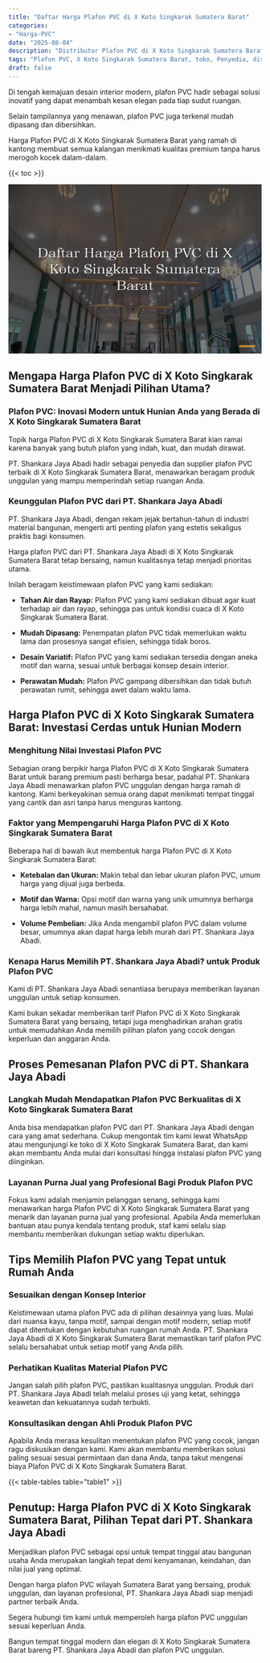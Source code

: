 ```yaml
---
title: "Daftar Harga Plafon PVC di X Koto Singkarak Sumatera Barat"
categories: 
- "Harga-PVC"
date: "2025-08-04"
description: "Distributor Plafon PVC di X Koto Singkarak Sumatera Barat bagi rumah, perkantoran, dan gerai. Material terbaik, beragam motif, pilihan warna modern, beserta jasa penempatan oleh tenaga ahli berpengalaman serta kepastian resmi!|Servis penjualan Plafon PVC di X Koto Singkarak Sumatera Barat untuk kebutuhan hunian, kantor, atau ritel, dengan produk berkualitas dan instalasi oleh tenaga ahli profesional dan kepastian resmi.|Solusi Plafon PVC di X Koto Singkarak Sumatera Barat yang terbukti untuk rumah, office, serta gerai, dengan produk terbaik dan instalasi dikerjakan oleh tim ahli serta kepastian resmi.|Distribusi Plafon PVC di X Koto Singkarak Sumatera Barat untuk hunian, perkantoran, serta toko, beserta panel terbaik dan penempatan dikerjakan oleh tenaga ahli profesional, lengkap beserta garansi resmi.}"
tags: "Plafon PVC, X Koto Singkarak Sumatera Barat, toko, Penyedia, distributor"
draft: false
---
```


Di tengah kemajuan desain interior modern, plafon PVC hadir sebagai solusi inovatif yang dapat menambah kesan elegan pada tiap sudut ruangan.

Selain tampilannya yang menawan, plafon PVC juga terkenal mudah dipasang dan dibersihkan.

Harga Plafon PVC di X Koto Singkarak Sumatera Barat yang ramah di kantong membuat semua kalangan menikmati kualitas premium tanpa harus merogoh kocek dalam-dalam.

{{< toc >}}

![Daftar Harga Plafon PVC di X Koto Singkarak Sumatera Barat](/images/Harga-PVC/Daftar-Harga-Plafon-PVC-di-X-Koto-Singkarak-Sumatera-Barat.png)


## Mengapa Harga Plafon PVC di X Koto Singkarak Sumatera Barat Menjadi Pilihan Utama?

### Plafon PVC: Inovasi Modern untuk Hunian Anda yang Berada di X Koto Singkarak Sumatera Barat

Topik harga Plafon PVC di X Koto Singkarak Sumatera Barat kian ramai karena banyak yang butuh plafon yang indah, kuat, dan mudah dirawat.

PT. Shankara Jaya Abadi hadir sebagai penyedia dan supplier plafon PVC terbaik di X Koto Singkarak Sumatera Barat, menawarkan beragam produk unggulan yang mampu memperindah setiap ruangan Anda.

### Keunggulan Plafon PVC dari PT. Shankara Jaya Abadi

PT. Shankara Jaya Abadi, dengan rekam jejak bertahun-tahun di industri material bangunan, mengerti arti penting plafon yang estetis sekaligus praktis bagi konsumen.

Harga plafon PVC dari PT. Shankara Jaya Abadi di X Koto Singkarak Sumatera Barat tetap bersaing, namun kualitasnya tetap menjadi prioritas utama.

Inilah beragam keistimewaan plafon PVC yang kami sediakan:

- **Tahan Air dan Rayap:** Plafon PVC yang kami sediakan dibuat agar kuat terhadap air dan rayap, sehingga pas untuk kondisi cuaca di X Koto Singkarak Sumatera Barat.

- **Mudah Dipasang:** Penempatan plafon PVC tidak memerlukan waktu lama dan prosesnya sangat efisien, sehingga tidak boros.

- **Desain Variatif:** Plafon PVC yang kami sediakan tersedia dengan aneka motif dan warna, sesuai untuk berbagai konsep desain interior.

- **Perawatan Mudah:** Plafon PVC gampang dibersihkan dan tidak butuh perawatan rumit, sehingga awet dalam waktu lama.

## Harga Plafon PVC di X Koto Singkarak Sumatera Barat: Investasi Cerdas untuk Hunian Modern

### Menghitung Nilai Investasi Plafon PVC

Sebagian orang berpikir harga Plafon PVC di X Koto Singkarak Sumatera Barat untuk barang premium pasti berharga besar, padahal PT. Shankara Jaya Abadi menawarkan plafon PVC unggulan dengan harga ramah di kantong. Kami berkeyakinan semua orang dapat menikmati tempat tinggal yang cantik dan asri tanpa harus menguras kantong.

### Faktor yang Mempengaruhi Harga Plafon PVC di X Koto Singkarak Sumatera Barat

Beberapa hal di bawah ikut membentuk harga Plafon PVC di X Koto Singkarak Sumatera Barat:

- **Ketebalan dan Ukuran:** Makin tebal dan lebar ukuran plafon PVC, umum harga yang dijual juga berbeda.

- **Motif dan Warna:** Opsi motif dan warna yang unik umumnya berharga harga lebih mahal, namun masih bersahabat.

- **Volume Pembelian:** Jika Anda mengambil plafon PVC dalam volume besar, umumnya akan dapat harga lebih murah dari PT. Shankara Jaya Abadi.

### Kenapa Harus Memilih PT. Shankara Jaya Abadi? untuk Produk Plafon PVC

Kami di PT. Shankara Jaya Abadi senantiasa berupaya memberikan layanan unggulan untuk setiap konsumen.

Kami bukan sekadar memberikan tarif Plafon PVC di X Koto Singkarak Sumatera Barat yang bersaing, tetapi juga menghadirkan arahan gratis untuk memudahkan Anda memilih pilihan plafon yang cocok dengan keperluan dan anggaran Anda.

## Proses Pemesanan Plafon PVC di PT. Shankara Jaya Abadi

### Langkah Mudah Mendapatkan Plafon PVC Berkualitas di X Koto Singkarak Sumatera Barat

Anda bisa mendapatkan plafon PVC dari PT. Shankara Jaya Abadi dengan cara yang amat sederhana. Cukup mengontak tim kami lewat WhatsApp atau mengunjungi ke toko di X Koto Singkarak Sumatera Barat, dan kami akan membantu Anda mulai dari konsultasi hingga instalasi plafon PVC yang diinginkan.

### Layanan Purna Jual yang Profesional Bagi Produk Plafon PVC

Fokus kami adalah menjamin pelanggan senang, sehingga kami menawarkan harga Plafon PVC di X Koto Singkarak Sumatera Barat yang menarik dan layanan purna jual yang profesional. Apabila Anda memerlukan bantuan atau punya kendala tentang produk, staf kami selalu siap membantu memberikan dukungan setiap waktu diperlukan.

## Tips Memilih Plafon PVC yang Tepat untuk Rumah Anda

### Sesuaikan dengan Konsep Interior

Keistimewaan utama plafon PVC ada di pilihan desainnya yang luas. Mulai dari nuansa kayu, tanpa motif, sampai dengan motif modern, setiap motif dapat ditentukan dengan kebutuhan ruangan rumah Anda. PT. Shankara Jaya Abadi di X Koto Singkarak Sumatera Barat memastikan tarif plafon PVC selalu bersahabat untuk setiap motif yang Anda pilih.

### Perhatikan Kualitas Material Plafon PVC

Jangan salah pilih plafon PVC, pastikan kualitasnya unggulan. Produk dari PT. Shankara Jaya Abadi telah melalui proses uji yang ketat, sehingga keawetan dan kekuatannya sudah terbukti.

### Konsultasikan dengan Ahli Produk Plafon PVC

Apabila Anda merasa kesulitan menentukan plafon PVC yang cocok, jangan ragu diskusikan dengan kami. Kami akan membantu memberikan solusi paling sesuai sesuai permintaan dan dana Anda, tanpa takut mengenai biaya Plafon PVC di X Koto Singkarak Sumatera Barat.

{{< table-tables table="table1" >}}

## Penutup: Harga Plafon PVC di X Koto Singkarak Sumatera Barat, Pilihan Tepat dari PT. Shankara Jaya Abadi

Menjadikan plafon PVC sebagai opsi untuk tempat tinggal atau bangunan usaha Anda merupakan langkah tepat demi kenyamanan, keindahan, dan nilai jual yang optimal.

Dengan harga plafon PVC wilayah Sumatera Barat yang bersaing, produk unggulan, dan layanan profesional, PT. Shankara Jaya Abadi siap menjadi partner terbaik Anda.

Segera hubungi tim kami untuk memperoleh harga plafon PVC unggulan sesuai keperluan Anda.

Bangun tempat tinggal modern dan elegan di X Koto Singkarak Sumatera Barat bareng PT. Shankara Jaya Abadi dan plafon PVC unggulan.